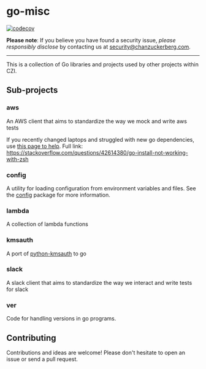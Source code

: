 # go-misc
[![codecov](https://codecov.io/gh/chanzuckerberg/go-misc/branch/master/graph/badge.svg)](https://codecov.io/gh/chanzuckerberg/go-misc)

**Please note**: If you believe you have found a security issue, _please responsibly disclose_ by contacting us at [security@chanzuckerberg.com](mailto:security@chanzuckerberg.com).

----

This is a collection of Go libraries and projects used by other projects within CZI.

## Sub-projects

### aws
An AWS client that aims to standardize the way we mock and write aws tests

If you recently changed laptops and struggled with new go dependencies, use [this page to help](https://stackoverflow.com/questions/42614380/go-install-not-working-with-zsh). Full link: https://stackoverflow.com/questions/42614380/go-install-not-working-with-zsh

### config
A utility for loading configuration from environment variables and files. See the [config](config/README.md) package for more information.

### lambda
A collection of lambda functions

### kmsauth
A port of [python-kmsauth](https://github.com/lyft/python-kmsauth) to go

### slack
A slack client that aims to standardize the way we interact and write tests for slack

### ver
Code for handling versions in go programs.

## Contributing
Contributions and ideas are welcome! Please don't hesitate to open an issue or send a pull request.


